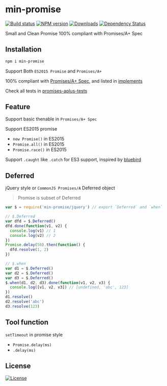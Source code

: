 min-promise
===

[![Build status][travis-image]][travis-url]
[![NPM version][npm-image]][npm-url]
[![Downloads][downloads-image]][downloads-url]
[![Dependency Status][david-image]][david-url]

[npm-image]: https://img.shields.io/npm/v/min-promise.svg?style=flat-square
[npm-url]: https://npmjs.org/package/min-promise
[downloads-image]: http://img.shields.io/npm/dm/min-promise.svg?style=flat-square
[downloads-url]: https://npmjs.org/package/min-promise
[david-image]: http://img.shields.io/david/chunpu/min-promise.svg?style=flat-square
[david-url]: https://david-dm.org/chunpu/min-promise


Small and Clean Promise 100% compliant with Promises/A+ Spec

Installation
---

```sh
npm i min-promise
```

Support Both `ES2015 Promise` and `Promises/A+`

100% compliant with [Promises/A+ Spec](https://promisesaplus.com/), and listed in [implements](https://promisesaplus.com/implementations)

Check all tests in [promises-aplus-tests](https://github.com/promises-aplus/promises-tests)


Feature
---

Support basic thenable in `Promises/A+ Spec`

Support ES2015 promise

- `new Promise()` in ES2015
- `Promise.all()` in ES2015
- `Promise.race()` in ES2015

Support `.caught` like `.catch` for ES3 support, inspired by [bluebird](https://github.com/petkaantonov/bluebird)


Deferred
---

jQuery style or `CommonJS Promises/A` Deferred object

> Promise is subset of Deferred

```js
var $ = require('min-promise/jquery') // export `Deferred` and `when`

// $.Deferred
var dfd = $.Deferred()
dfd.done(function(v1, v2) {
  console.log(v1) // 1
  console.log(v2) // 2
})
Promise.delay(50).then(function() {
  dfd.resolve(1, 2)
})

// $.when
var d1 = $.Deferred()
var d2 = $.Deferred()
var d3 = $.Deferred()
$.when(d1, d2, d3).done(function(v1, v2, v3) {
  console.log([v1, v2, v3]) // [undefined, 'abc', 123]
})
d1.resolve()
d2.resolve('abc')
d3.resolve(123)
```

Tool function
---

`setTimeout` in promise style

- `Promise.delay(ms)`
- `.delay(ms)`

License
---

[![License][license-image]][license-url]

[travis-image]: https://img.shields.io/travis/chunpu/min-promise.svg?style=flat-square
[travis-url]: https://travis-ci.org/chunpu/min-promise
[license-image]: http://img.shields.io/npm/l/min-promise.svg?style=flat-square
[license-url]: #
